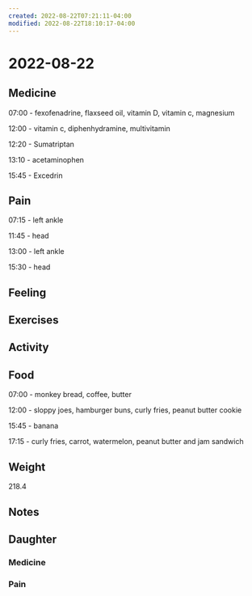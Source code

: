 ```yaml
---
created: 2022-08-22T07:21:11-04:00
modified: 2022-08-22T18:10:17-04:00
---
```


# 2022-08-22

## Medicine

07:00 - fexofenadrine, flaxseed oil, vitamin D, vitamin c, magnesium 

12:00 - vitamin c, diphenhydramine, multivitamin

12:20 - Sumatriptan 

13:10 - acetaminophen 

15:45 - Excedrin 

## Pain

07:15 - left ankle

11:45 - head 

13:00 - left ankle

15:30 - head

## Feeling


## Exercises


## Activity


## Food

07:00 - monkey bread, coffee, butter 

12:00 - sloppy joes, hamburger buns, curly fries, peanut butter cookie

15:45 - banana

17:15 - curly fries, carrot, watermelon, peanut butter and jam sandwich 

## Weight

218.4

## Notes



## Daughter


### Medicine


### Pain

